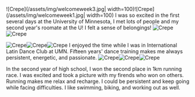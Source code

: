 ![Crepe](/assets/img/welcomeweek3.jpg| width=100)![Crepe](/assets/img/welcomeweek1.jpg| width=100)
I was so excited in the first several days at the University of Minnesota, I met lots of people and my second year's roomate at the U! I felt a sense of belongings!
![Crepe](/assets/img/roclim.jpg)![Crepe](/assets/img/roclimi.jpg)

![Crepe](/assets/img/latindance1.jpg)![Crepe](/assets/img/dancefest.jpg)![Crepe](/assets/img/ncdc.jpg)
I enjoyed the time while I was in International Latin Dance Club at UMN. Fifteen years' dance training makes me always persistent, energetic, and passionate.
![Crepe](/assets/img/teachiii.jpg)![Crepe](/assets/img/teachchildren.jpg)![Crepe](/assets/img/15561605411207_.pic.jpg)

In the second year of high school, I won the second place in 1km running race. I was excited and took a picture with my firends who won on others. Running makes me relax and recharge. I could be persistent and keep going while facing difficulties. I like swimming, biking, and working out as well.
